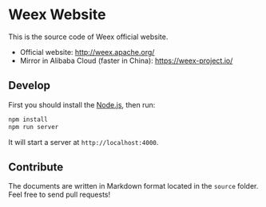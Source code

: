 # Weex Website

This is the source code of Weex official website.

+ Official website: http://weex.apache.org/
+ Mirror in Alibaba Cloud (faster in China): https://weex-project.io/

## Develop

First you should install the [Node.js](https://nodejs.org/), then run:

```bash
npm install
npm run server
```

It will start a server at `http://localhost:4000`.

## Contribute

The documents are written in Markdown format located in the `source` folder. Feel free to send pull requests!
